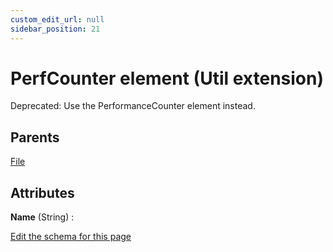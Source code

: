 ```yaml
---
custom_edit_url: null
sidebar_position: 21
---
```

# PerfCounter element (Util extension)
Deprecated: Use the PerformanceCounter element instead.

## Parents
[File](../wxs/file.md)

## Attributes
**Name** (String)
  : 


[Edit the schema for this page](https://github.com/wixtoolset/web/blob/master/src/xsd4/util.xsd)